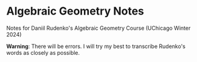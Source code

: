 # Algebraic Geometry Notes
Notes for Daniil Rudenko's Algebraic Geometry Course (UChicago Winter 2024)

**Warning**: There will be errors. I will try my best to transcribe Rudenko's words as closely as possible. 
